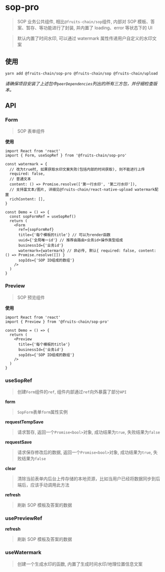 # sop-pro

> SOP 业务公共组件, 相比`@fruits-chain/sop`组件, 内部对 SOP 模板、答案、暂存、等功能进行了封装, 并内置了 loading、error 等状态下的 UI

> 默认内置了时间水印, 可以通过 watermark 属性传递用户自定义的水印文案

## 使用

```sh
yarn add @fruits-chain/sop-pro @fruits-chain/sop @fruits-chain/upload
```

_请确保项目安装了上述包中`peerDependencies`列出的所有三方包，并仔细检查版本。_

## API

### Form

> SOP 表单组件

**使用**

```tsx
import React from 'react'
import { Form, useSopRef } from '@fruits-chain/sop-pro'

const watermark = {
  // 改为true时, 如果获取水印文案失败(包括内部的时间获取), 则不能进行上传
  required: false,
  // 普通文本
  content: () => Promise.resolve(['第一行水印', '第二行水印']),
  // 支持富文本/图片, 详细见@fruits-chain/react-native-upload watermark配置
  richContent: [],
}

const Demo = () => {
  const sopFormRef = useSopRef()
  return (
    <Form
      ref={sopFormRef}
      title={'每个模板的title'} // 可以为render函数
      uuid={'全局唯一id'} // 推荐由路由+业务id+操作类型组成
      businessId={'业务id'}
      watermark={watermark} // 非必传, 默认{ required: false, content: () => Promise.resolve([]) }
      sopIds={'SOP ID组成的数组'}
    />
  )
}
```

### Preview

> SOP 预览组件

**使用**

```tsx
import React from 'react'
import { Preview } from '@fruits-chain/sop-pro'

const Demo = () => {
  return (
    <Preview
      title={'每个模板的title'}
      businessId={'业务id'}
      sopIds={'SOP ID组成的数组'}
    />
  )
}
```

### useSopRef

> 创建`Form`组件的`ref`, 组件内部通过`ref`向外暴露了部分`API`

**form**

> `SopForm`表单`form`属性实例

**requestTempSave**

> 请求暂存, 返回一个`Promise<bool>`对象, 成功结果为`true`, 失败结果为`false`

**requestSave**

> 请求保存修改后的数据, 返回一个`Promise<bool>`对象, 成功结果为`true`, 失败结果为`false`

**clear**

> 清除当前表单内后台上传存储的本地资源，比如当用户已经将数据同步到后端后，应该手动调用此方法

**refresh**

> 刷新 SOP 模板及答案的数据

### usePreviewRef

**refresh**

> 刷新 SOP 模板及答案的数据

### useWatermark

> 创建一个生成水印的函数, 内置了生成时间水印/地理位置信息文案
